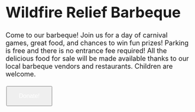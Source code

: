 <head>
 <body>
  <h1 style="font-size:40px;">Wildfire Relief Barbeque</h1>
  <p style="font-size:18px">
   Come to our barbeque!
  Join us for a day of carnival games, great food, and chances to win fun prizes! 
   Parking is free and there is no entrance fee required! 
   All the delicious food for sale will be made available thanks to our local barbeque vendors and restaurants. 
   Children are welcome. 
  </p>
  <style>
   .button {
   broder: none;
   color: white;
   padding: 16px 32px;
   text-align: center;
   text-decoration: none;
   display: inline-block;
   font-size: 16px;
   margin: 4px 2px;
   transition-duration: 0.4s;
   cusor: pointer;
   }
   
   .button1 {
   background-color: white;
   color: black;
   border: 2px solid #2E7D32;
   }
   
   .button1:hover {
   background-color: #2E7D32;
   color: white;
   }
   
  </style>
  <body>
 
 <button class="button button1">Donate!</button>
 
 </body>
